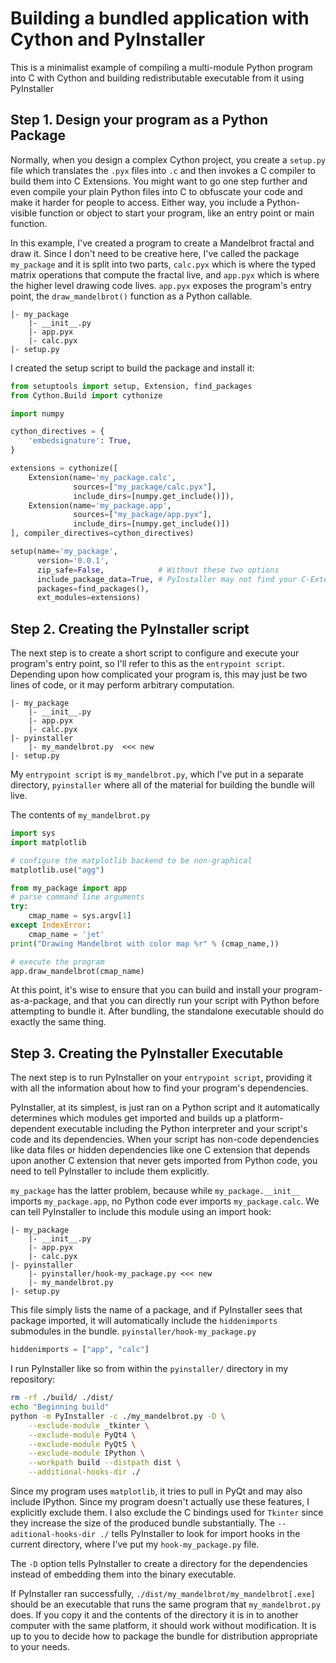 # Building a bundled application with Cython and PyInstaller
This is a minimalist example of compiling a multi-module Python program into C with Cython and building redistributable executable from it using PyInstaller

## Step 1. Design your program as a Python Package
Normally, when you design a complex Cython project, you create a `setup.py` file which translates the `.pyx` files into `.c` and then invokes a C compiler to build them into C Extensions. You might want to go one step further and even compile your plain Python files into C to obfuscate your code and make it harder for people to access. Either way, you include a Python-visible function or object to start your program, like an entry point or main function.

In this example, I've created a program to create a Mandelbrot fractal and draw it. Since I don't need to be creative here, I've called the package `my_package` and it is split into two parts, `calc.pyx` which is where the typed matrix operations that compute the fractal live, and `app.pyx` which is where the higher level drawing code lives. `app.pyx` exposes the program's entry point, the `draw_mandelbrot()` function as a Python callable.
```
|- my_package
    |- __init__.py
    |- app.pyx
    |- calc.pyx
|- setup.py
```
I created the setup script to build the package and install it:
```python
from setuptools import setup, Extension, find_packages
from Cython.Build import cythonize

import numpy

cython_directives = {
    'embedsignature': True,
}

extensions = cythonize([
    Extension(name='my_package.calc',
              sources=["my_package/calc.pyx"],
              include_dirs=[numpy.get_include()]),
    Extension(name='my_package.app',
              sources=["my_package/app.pyx"],
              include_dirs=[numpy.get_include()])
], compiler_directives=cython_directives)

setup(name='my_package',
      version='0.0.1',
      zip_safe=False,            # Without these two options
      include_package_data=True, # PyInstaller may not find your C-Extensions
      packages=find_packages(),
      ext_modules=extensions)
```

## Step 2. Creating the PyInstaller script
The next step is to create a short script to configure and execute your program's entry point, so I'll refer to this as the `entrypoint script`. Depending upon how complicated your program is, this may just be two lines of code, or it may perform arbitrary computation.

```
|- my_package
    |- __init__.py
    |- app.pyx
    |- calc.pyx
|- pyinstaller
    |- my_mandelbrot.py  <<< new
|- setup.py
```

My `entrypoint script` is `my_mandelbrot.py`, which I've put in a separate directory, `pyinstaller` where all of the material for building the bundle will live.

The contents of `my_mandelbrot.py`
```python
import sys
import matplotlib

# configure the matplotlib backend to be non-graphical
matplotlib.use("agg")

from my_package import app
# parse command line arguments
try:
    cmap_name = sys.argv[1]
except IndexError:
    cmap_name = 'jet'
print("Drawing Mandelbrot with color map %r" % (cmap_name,))

# execute the program
app.draw_mandelbrot(cmap_name)
```

At this point, it's wise to ensure that you can build and install your program-as-a-package, and that you can directly run your script with Python before attempting to bundle it. After bundling, the standalone executable should do exactly the same thing.

## Step 3. Creating the PyInstaller Executable
The next step is to run PyInstaller on your `entrypoint script`, providing it with all the information about how to find your program's dependencies. 

PyInstaller, at its simplest, is just ran on a Python script and it automatically determines which modules get imported and builds up a platform-dependent executable including the Python interpreter and your script's code and its dependencies. When your script has non-code dependencies like data files or hidden dependencies like one C extension that depends upon another C extension that never gets imported from Python code, you need to tell PyInstaller to include them explicitly.

`my_package` has the latter problem, because while `my_package.__init__` imports `my_package.app`, no Python code ever imports `my_package.calc`. We can tell PyInstaller to include this module using an import hook:

```
|- my_package
    |- __init__.py
    |- app.pyx
    |- calc.pyx
|- pyinstaller
    |- pyinstaller/hook-my_package.py <<< new
    |- my_mandelbrot.py
|- setup.py
```

This file simply lists the name of a package, and if PyInstaller sees that package imported, it will automatically include the `hiddenimports` submodules in the bundle.
`pyinstaller/hook-my_package.py`
```python
hiddenimports = ["app", "calc"]
```

I run PyInstaller like so from within the `pyinstaller/` directory in my repository:

```bash
rm -rf ./build/ ./dist/
echo "Beginning build"
python -m PyInstaller -c ./my_mandelbrot.py -D \
    --exclude-module _tkinter \
    --exclude-module PyQt4 \
    --exclude-module PyQt5 \
    --exclude-module IPython \
    --workpath build --distpath dist \
    --additional-hooks-dir ./
```
Since my program uses `matplotlib`, it tries to pull in PyQt and may also include IPython. Since my program doesn't actually use these features, I explicitly exclude them. I also exclude the C bindings used for `Tkinter` since they increase the size of the produced bundle substantially. The `--aditional-hooks-dir ./` tells PyInstaller to look for import hooks in the current directory, where I've put my `hook-my_package.py` file.

The `-D` option tells PyInstaller to create a directory for the dependencies instead of embedding them into the binary executable.

If PyInstaller ran successfully, `./dist/my_mandelbrot/my_mandelbrot[.exe]` should be an executable that runs the same program that `my_mandelbrot.py` does. If you copy it and the contents of the directory it is in to another computer with the same platform, it should work without modification. It is up to you to decide how to package the bundle for distribution appropriate to your needs. 
